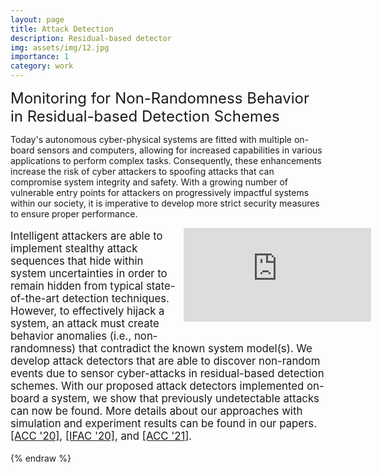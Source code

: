 ```yaml
---
layout: page
title: Attack Detection
description: Residual-based detector
img: assets/img/12.jpg
importance: 1
category: work
---
```



<font size="+2.6">Monitoring for Non-Randomness Behavior in Residual-based Detection Schemes</font>
<br/>
  
<!-- <img src="https://pauljbonczek.github.io/files/ACC2020.png" style="float:right;margin:0px 0px 0px 15px" width="350" height="210" /> 
<p style="font-size:16.8px;"> -->
    
Today's autonomous cyber-physical systems are fitted with multiple 
on-board sensors and computers, allowing for increased capabilities 
in various applications to perform complex tasks. Consequently, 
these enhancements increase the risk of cyber attackers to spoofing 
attacks that can compromise system integrity and safety. With a growing 
number of vulnerable entry points for attackers on progressively 
impactful systems within our society, it is imperative to develop more 
strict security measures to ensure proper performance.</p>

<div style="width:45%; float:right;margin:0px 0px 15px 10px;"><iframe src="https://www.youtube.com/embed/RmWHkTrjJpA" frameborder="0" allow="accelerometer; autoplay; clipboard-write; encrypted-media; gyroscope; picture-in-picture" allowfullscreen></iframe></div>
<p style="font-size:16.8px;">Intelligent attackers are able to implement stealthy attack sequences 
  that hide within system uncertainties in order to remain hidden from 
  typical state-of-the-art detection techniques. However, to effectively 
  hijack a system, an attack must create behavior anomalies (i.e., non-randomness) 
  that contradict the known system model(s). We develop attack detectors 
  that are able to discover non-random events due to sensor cyber-attacks 
  in residual-based detection schemes. With our proposed attack detectors 
  implemented on-board a system, we show that previously undetectable 
  attacks can now be found. More details about our approaches with simulation 
  and experiment results can be found in our papers. <a href="https://ieeexplore.ieee.org/document/9147412" target="_blank" rel="noopener noreferrer">[ACC '20]</a>, 
  <a href="https://www.sciencedirect.com/science/article/pii/S2405896320311642" target="_blank" rel="noopener noreferrer">[IFAC '20]</a>, 
  and <a href="https://ieeexplore.ieee.org/document/9482962" target="_blank" rel="noopener noreferrer">[ACC '21]</a>.
</p>

<!-- Every project has a beautiful feature showcase page.
It's easy to include images in a flexible 3-column grid format.
Make your photos 1/3, 2/3, or full width.

To give your project a background in the portfolio page, just add the img tag to the front matter like so:

    ---
    layout: page
    title: project
    description: a project with a background image
    img: /assets/img/12.jpg
    ---

<div class="row">
    <div class="col-sm mt-3 mt-md-0">
        {% include figure.html path="assets/img/1.jpg" title="example image" class="img-fluid rounded z-depth-1" %}
    </div>
    <div class="col-sm mt-3 mt-md-0">
        {% include figure.html path="assets/img/3.jpg" title="example image" class="img-fluid rounded z-depth-1" %}
    </div>
    <div class="col-sm mt-3 mt-md-0">
        {% include figure.html path="assets/img/5.jpg" title="example image" class="img-fluid rounded z-depth-1" %}
    </div>
</div>
<div class="caption">
    Caption photos easily. On the left, a road goes through a tunnel. Middle, leaves artistically fall in a hipster photoshoot. Right, in another hipster photoshoot, a lumberjack grasps a handful of pine needles.
</div>
<div class="row">
    <div class="col-sm mt-3 mt-md-0">
        {% include figure.html path="assets/img/5.jpg" title="example image" class="img-fluid rounded z-depth-1" %}
    </div>
</div>
<div class="caption">
    This image can also have a caption. It's like magic.
</div>

You can also put regular text between your rows of images.
Say you wanted to write a little bit about your project before you posted the rest of the images.
You describe how you toiled, sweated, *bled* for your project, and then... you reveal it's glory in the next row of images.


<div class="row justify-content-sm-center">
    <div class="col-sm-8 mt-3 mt-md-0">
        {% include figure.html path="assets/img/6.jpg" title="example image" class="img-fluid rounded z-depth-1" %}
    </div>
    <div class="col-sm-4 mt-3 mt-md-0">
        {% include figure.html path="assets/img/11.jpg" title="example image" class="img-fluid rounded z-depth-1" %}
    </div>
</div>
<div class="caption">
    You can also have artistically styled 2/3 + 1/3 images, like these.
</div>


The code is simple.
Just wrap your images with `<div class="col-sm">` and place them inside `<div class="row">` (read more about the <a href="https://getbootstrap.com/docs/4.4/layout/grid/">Bootstrap Grid</a> system).
To make images responsive, add `img-fluid` class to each; for rounded corners and shadows use `rounded` and `z-depth-1` classes.
Here's the code for the last row of images above:

{% raw %}
```html
<div class="row justify-content-sm-center">
    <div class="col-sm-8 mt-3 mt-md-0">
        {% include figure.html path="assets/img/6.jpg" title="example image" class="img-fluid rounded z-depth-1" %}
    </div>
    <div class="col-sm-4 mt-3 mt-md-0">
        {% include figure.html path="assets/img/11.jpg" title="example image" class="img-fluid rounded z-depth-1" %}
    </div>
</div>
``` -->
{% endraw %}

